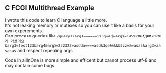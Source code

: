 ## C FCGI Multithread Example  
I wrote this code to learn C language a little more.  
It's not leaking memory or mutexes so you can use it like a basis for your own experements.  
Can process queries like ``` /query1?arg1======123qwe게&arg2=145%206АДЖИ가%20게 가셨어요&arg3=test123&arg4&arg5=232323=asdda====asd&3qe&&&&&3zz=&=asas&arg3=aasasas ```
and respect repeating args
  
  
Code in allInOne is more simple and efficent but cannot process utf-8 and may contain some bugs.
 
